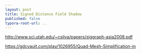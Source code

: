 ```yaml
---
layout: post
title: Signed Distance Field Shadow
published: false
typora-root-url: ..
---
```




http://www.sci.utah.edu/~csilva/papers/siggraph-asia2008.pdf

https://gdcvault.com/play/1026955/Quad-Mesh-Simplification-in